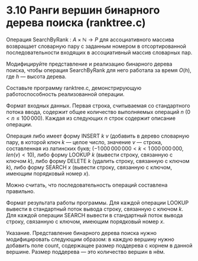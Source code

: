 # 3.10 Ранги вершин бинарного дерева поиска (ranktree.c)
Операция SearchByRank : $A \times \mathbb{N} \to P$ для ассоциативного массива возвращает словарную пару с заданным номером в отсортированной последовательности входящих в ассоциативный массив словарных пар.

Модифицируйте представление и реализацию бинарного дерева поиска, чтобы операция SearchByRank для него работала за время $O(h)$, где $h$ — высота дерева.

Составьте программу ranktree.c, демонстрирующую работоспособность реализованной операции.

Формат входных данных. Первая строка, считываемая со стандартного потока ввода, содержит общее количество выполняемых операций $n$ $(0 < n \le 100\,000)$. Каждая из следующих $n$ строк содержит описание операции.

Операция либо имеет форму INSERT $k$ $v$ (добавить в дерево словарную пару, в которой ключ $k$ — целое число, значение $v$ — строка, составленная из латинских букв; $(-1\,000\,000\,000 < k < 1\,000\,000\,000$, $len(v) < 10$), либо форму LOOKUP $k$ (вывести строку, связанную с ключом $k$), либо форму DELETE $k$ (удалить строку, связанную с ключом $k$), либо форму SEARCH $x$ (вывести строку, связанную с ключом, имеющим порядковый номер $x$).

Можно считать, что последовательность операций составлена правильно.

Формат результата работы программы. Для каждой операции LOOKUP вывести в стандартный поток вывода строку, связанную с ключом $k$. Для каждой операции SEARCH вывести в стандартный поток вывода строку, связанную с ключом, имеющим порядковый номер $x$.

Указание. Представление бинарного дерева поиска нужно модифицировать следующим образом: в каждую вершину нужно добавить поле count, содержащее размер поддерева с корнем в данной вершине. Размер поддерева — это количество вершин в нём.
